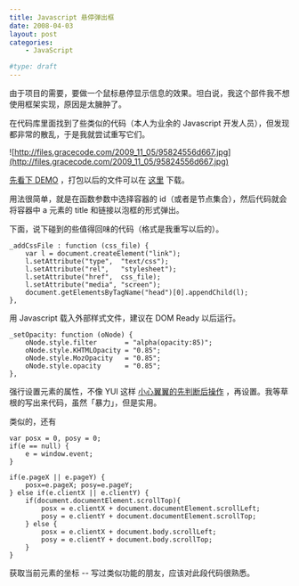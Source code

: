 ```yaml
---
title: Javascript 悬停弹出框
date: 2008-04-03
layout: post
categories:
    - JavaScript

#type: draft
---
```


由于项目的需要，要做一个鼠标悬停显示信息的效果。坦白说，我这个部件我不想使用框架实现，原因是太臃肿了。

在代码库里面找到了些类似的代码（本人为业余的 Javascript 开发人员），但发现都非常的散乱，于是我就尝试重写它们。

![http://files.gracecode.com/2009_11_05/95824556d667.jpg](http://files.gracecode.com/2009_11_05/95824556d667.jpg)

 [先看下 DEMO](http://lab.gracecode.com/historic/demo/BubbleTooltips/) ，打包以后的文件可以在 [这里](http://files.gracecode.com/2008_04_02/1207133095.zip) 下载。

用法很简单，就是在函数参数中选择容器的 id（或者是节点集合），然后代码就会将容器中 a 元素的 title 和链接以泡框的形式弹出。

下面，说下碰到的些值得回味的代码（格式是我重写以后的）。

```
_addCssFile : function (css_file) {
    var l = document.createElement("link");
    l.setAttribute("type",  "text/css");
    l.setAttribute("rel",   "stylesheet");
    l.setAttribute("href",  css_file);
    l.setAttribute("media", "screen");
    document.getElementsByTagName("head")[0].appendChild(l);
},
```

用 Javascript 载入外部样式文件，建议在 DOM Ready 以后运行。

```
_setOpacity: function (oNode) {
    oNode.style.filter       = "alpha(opacity:85)";
    oNode.style.KHTMLOpacity = "0.85";
    oNode.style.MozOpacity   = "0.85";
    oNode.style.opacity      = "0.85";
},
```

强行设置元素的属性，不像 YUI 这样 [小心翼翼的先判断后操作]({{site.urls}}/posts/1013/) ，再设置。我等草根的写出来代码，虽然「暴力」，但是实用。

类似的，还有

```
var posx = 0, posy = 0;
if(e == null) {
    e = window.event;
}

if(e.pageX || e.pageY) {
    posx=e.pageX; posy=e.pageY;
} else if(e.clientX || e.clientY) {
    if(document.documentElement.scrollTop){
        posx = e.clientX + document.documentElement.scrollLeft;
        posy = e.clientY + document.documentElement.scrollTop;
    } else {
        posx = e.clientX + document.body.scrollLeft;
        posy = e.clientY + document.body.scrollTop;
    }
}
```

获取当前元素的坐标 -- 写过类似功能的朋友，应该对此段代码很熟悉。

